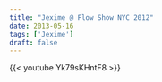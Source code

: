 ```yaml
---
title: "Jexime @ Flow Show NYC 2012"
date: 2013-05-16
tags: ['Jexime']
draft: false
---
```

{{< youtube Yk79sKHntF8 >}}
